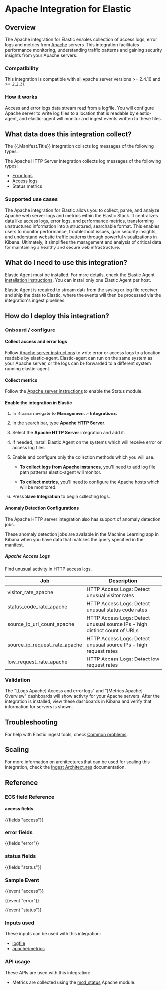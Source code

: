 # Apache Integration for Elastic

## Overview

The Apache integration for Elastic enables collection of access logs, error logs and metrics from [Apache](https://httpd.apache.org/) servers.
This integration facilitates performance monitoring, understanding traffic patterns and gaining security insights from
your Apache servers.

### Compatibility

This integration is compatible with all Apache server versions >= 2.4.16 and >= 2.2.31.

### How it works

Access and error logs data stream read from a logfile. You will configure Apache server to write log files to a location that is readable by elastic-agent, and 
elastic-agent will monitor and ingest events written to these files.

## What data does this integration collect?

The {{.Manifest.Title}} integration collects log messages of the following types:

The Apache HTTP Server integration collects log messages of the following types:

* [Error logs](https://httpd.apache.org/docs/current/logs.html#errorlog)
* [Access logs](https://httpd.apache.org/docs/current/logs.html#accesslog)
* Status metrics

### Supported use cases

The Apache integration for Elastic allows you to collect, parse, and analyze Apache web server logs and metrics within the Elastic Stack.
It centralizes data like access logs, error logs, and performance metrics, transforming unstructured information into a structured, searchable format.
This enables users to monitor performance, troubleshoot issues, gain security insights, and understand website traffic patterns through powerful visualizations in Kibana.
Ultimately, it simplifies the management and analysis of critical data for maintaining a healthy and secure web infrastructure.

## What do I need to use this integration?

Elastic Agent must be installed. For more details, check the Elastic Agent [installation instructions](docs-content://reference/fleet/install-elastic-agents.md). You can install only one Elastic Agent per host.

Elastic Agent is required to stream data from the syslog or log file receiver and ship the data to Elastic, where the events will then be processed via the integration's ingest pipelines.


## How do I deploy this integration?

### Onboard / configure

#### Collect access and error logs

Follow [Apache server instructions](https://httpd.apache.org/docs/2.4/logs.html) to write error or access logs to a location readable by elastic-agent.
Elastic-agent can run on the same system as your Apache server, or the logs can be forwarded to a different system running elastic-agent.

#### Collect metrics

Follow the [Apache server instructions](https://httpd.apache.org/docs/2.4/mod/mod_status.html) to enable the Status module.

#### Enable the integration in Elastic

1. In Kibana navigate to **Management** > **Integrations**.
2. In the search bar, type **Apache HTTP Server**.
3. Select the **Apache HTTP Server** integration and add it.
4. If needed, install Elastic Agent on the systems which will receive error or access log files.
5. Enable and configure only the collection methods which you will use.

    * **To collect logs from Apache instances**, you'll need to add log file path patterns elastic-agent will monitor.

    * **To collect metrics**, you'll need to configure the Apache hosts which will be monitored.

6. Press **Save Integration** to begin collecting logs.

#### Anomaly Detection Configurations

The Apache HTTP server integration also has support of anomaly detection jobs.

These anomaly detection jobs are available in the Machine Learning app in Kibana
when you have data that matches the query specified in the
[manifest](https://github.com/elastic/integrations/blob/main/packages/apache/kibana/ml_module/apache-Logs-ml.json#L11).

##### Apache Access Logs

Find unusual activity in HTTP access logs.

| Job | Description |
|---|---|
| visitor_rate_apache | HTTP Access Logs: Detect unusual visitor rates | 
| status_code_rate_apache | HTTP Access Logs: Detect unusual status code rates |
| source_ip_url_count_apache | HTTP Access Logs: Detect unusual source IPs - high distinct count of URLs |
| source_ip_request_rate_apache | HTTP Access Logs: Detect unusual source IPs - high request rates |
| low_request_rate_apache | HTTP Access Logs: Detect low request rates |

### Validation

<!-- How can the user test whether the integration is working? Including example commands or test files if applicable -->
The "[Logs Apache] Access and error logs" and "[Metrics Apache] Overview" dashboards will show activity for your Apache servers.
After the integration is installed, view these dashboards in Kibana and verify that information for servers is shown.

## Troubleshooting

For help with Elastic ingest tools, check [Common problems](https://www.elastic.co/docs/troubleshoot/ingest/fleet/common-problems).

<!-- Add any vendor specific troubleshooting here.

Are there common issues or “gotchas” for deploying this integration? If so, how can they be resolved?
If applicable, links to the third-party software’s troubleshooting documentation.
-->

## Scaling

For more information on architectures that can be used for scaling this integration, check the [Ingest Architectures](https://www.elastic.co/docs/manage-data/ingest/ingest-reference-architectures) documentation.

## Reference

### ECS field Reference

#### access fields
{{fields "access"}}

### error fields
{{fields "error"}}

### status fields
{{fields "status"}}

### Sample Event

{{event "access"}}

{{event "error"}}

{{event "status"}}

### Inputs used

These inputs can be used with this integration:
* [logfile](https://www.elastic.co/docs/reference/integrations/filestream)
* [apache/metrics](https://www.elastic.co/docs/reference/beats/metricbeat/metricbeat-metricset-apache-status)

### API usage

These APIs are used with this integration:
* Metrics are collected using the [mod_status](https://httpd.apache.org/docs/current/mod/mod_status.html) Apache module.
